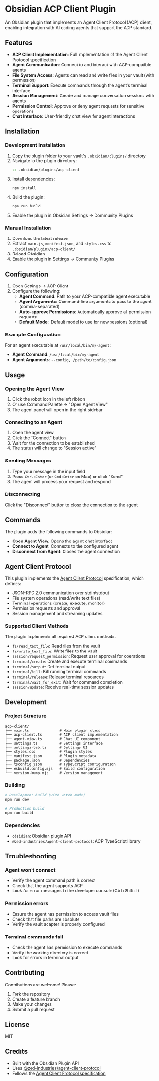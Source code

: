 # Obsidian ACP Client Plugin

An Obsidian plugin that implements an Agent Client Protocol (ACP) client, enabling integration with AI coding agents that support the ACP standard.

## Features

- **ACP Client Implementation**: Full implementation of the Agent Client Protocol specification
- **Agent Communication**: Connect to and interact with ACP-compatible agents
- **File System Access**: Agents can read and write files in your vault (with permission)
- **Terminal Support**: Execute commands through the agent's terminal interface
- **Session Management**: Create and manage conversation sessions with agents
- **Permission Control**: Approve or deny agent requests for sensitive operations
- **Chat Interface**: User-friendly chat view for agent interactions

## Installation

### Development Installation

1. Copy the plugin folder to your vault's `.obsidian/plugins/` directory
2. Navigate to the plugin directory:
   ```bash
   cd .obsidian/plugins/acp-client
   ```
3. Install dependencies:
   ```bash
   npm install
   ```
4. Build the plugin:
   ```bash
   npm run build
   ```
5. Enable the plugin in Obsidian Settings → Community Plugins

### Manual Installation

1. Download the latest release
2. Extract `main.js`, `manifest.json`, and `styles.css` to `.obsidian/plugins/acp-client/`
3. Reload Obsidian
4. Enable the plugin in Settings → Community Plugins

## Configuration

1. Open Settings → ACP Client
2. Configure the following:
   - **Agent Command**: Path to your ACP-compatible agent executable
   - **Agent Arguments**: Command-line arguments to pass to the agent (comma-separated)
   - **Auto-approve Permissions**: Automatically approve all permission requests
   - **Default Model**: Default model to use for new sessions (optional)

### Example Configuration

For an agent executable at `/usr/local/bin/my-agent`:
- **Agent Command**: `/usr/local/bin/my-agent`
- **Agent Arguments**: `--config, /path/to/config.json`

## Usage

### Opening the Agent View

1. Click the robot icon in the left ribbon
2. Or use Command Palette → "Open Agent View"
3. The agent panel will open in the right sidebar

### Connecting to an Agent

1. Open the agent view
2. Click the "Connect" button
3. Wait for the connection to be established
4. The status will change to "Session active"

### Sending Messages

1. Type your message in the input field
2. Press `Ctrl+Enter` (or `Cmd+Enter` on Mac) or click "Send"
3. The agent will process your request and respond

### Disconnecting

Click the "Disconnect" button to close the connection to the agent

## Commands

The plugin adds the following commands to Obsidian:

- **Open Agent View**: Opens the agent chat interface
- **Connect to Agent**: Connects to the configured agent
- **Disconnect from Agent**: Closes the agent connection

## Agent Client Protocol

This plugin implements the [Agent Client Protocol](https://agentclientprotocol.com/) specification, which defines:

- JSON-RPC 2.0 communication over stdin/stdout
- File system operations (read/write text files)
- Terminal operations (create, execute, monitor)
- Permission requests and approval
- Session management and streaming updates

### Supported Client Methods

The plugin implements all required ACP client methods:

- `fs/read_text_file`: Read files from the vault
- `fs/write_text_file`: Write files to the vault
- `session/request_permission`: Request user approval for operations
- `terminal/create`: Create and execute terminal commands
- `terminal/output`: Get terminal output
- `terminal/kill`: Kill running terminal commands
- `terminal/release`: Release terminal resources
- `terminal/wait_for_exit`: Wait for command completion
- `session/update`: Receive real-time session updates

## Development

### Project Structure

```
acp-client/
├── main.ts              # Main plugin class
├── acp-client.ts        # ACP client implementation
├── agent-view.ts        # Chat UI component
├── settings.ts          # Settings interface
├── settings-tab.ts      # Settings UI
├── styles.css           # Plugin styles
├── manifest.json        # Plugin metadata
├── package.json         # Dependencies
├── tsconfig.json        # TypeScript configuration
├── esbuild.config.mjs   # Build configuration
└── version-bump.mjs     # Version management
```

### Building

```bash
# Development build (with watch mode)
npm run dev

# Production build
npm run build
```

### Dependencies

- `obsidian`: Obsidian plugin API
- `@zed-industries/agent-client-protocol`: ACP TypeScript library

## Troubleshooting

### Agent won't connect

- Verify the agent command path is correct
- Check that the agent supports ACP
- Look for error messages in the developer console (Ctrl+Shift+I)

### Permission errors

- Ensure the agent has permission to access vault files
- Check that file paths are absolute
- Verify the vault adapter is properly configured

### Terminal commands fail

- Check the agent has permission to execute commands
- Verify the working directory is correct
- Look for errors in terminal output

## Contributing

Contributions are welcome! Please:

1. Fork the repository
2. Create a feature branch
3. Make your changes
4. Submit a pull request

## License

MIT

## Credits

- Built with the [Obsidian Plugin API](https://github.com/obsidianmd/obsidian-api)
- Uses [@zed-industries/agent-client-protocol](https://github.com/zed-industries/agent-client-protocol)
- Follows the [Agent Client Protocol specification](https://agentclientprotocol.com/)
